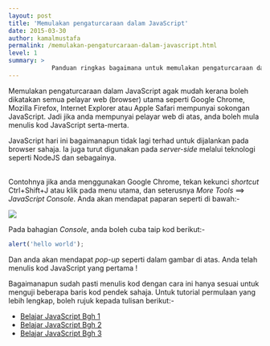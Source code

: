 ```yaml
---
layout: post
title: 'Memulakan pengaturcaraan dalam JavaScript'
date: 2015-03-30
author: kamalmustafa
permalink: /memulakan-pengaturcaraan-dalam-javascript.html
level: 1
summary: >
            Panduan ringkas bagaimana untuk memulakan pengaturcaraan dalam bahasa JavaScript
---
```


Memulakan pengaturcaraan dalam JavaScript agak mudah kerana boleh dikatakan semua pelayar web (browser) utama
seperti Google Chrome, Mozilla Firefox, Internet Explorer atau Apple Safari mempunyai sokongan JavaScript. Jadi
jika anda mempunyai pelayar web di atas, anda boleh mula menulis kod JavaScript serta-merta.

<!--more-->

<div class="admonition-info">
    JavaScript hari ini bagaimanapun tidak lagi terhad untuk dijalankan pada browser sahaja. Ia juga turut
    digunakan pada <i>server-side</i> melalui teknologi seperti NodeJS dan sebagainya.
</div>
<div>&nbsp;</div>

Contohnya jika anda menggunakan Google Chrome, tekan kekunci *shortcut* Ctrl+Shift+J atau klik pada menu
utama, dan seterusnya *More Tools* ==> *JavaScript Console*. Anda akan mendapat paparan seperti di bawah:-

<img src="http://i.imgur.com/O4Equhd.png"></img>

Pada bahagian *Console*, anda boleh cuba taip kod berikut:-

```javascript
alert('hello world');
```

Dan anda akan mendapat *pop-up* seperti dalam gambar di atas. Anda telah menulis kod JavaScript yang
pertama !

Bagaimanapun sudah pasti menulis kod dengan cara ini hanya sesuai untuk menguji beberapa baris kod
pendek sahaja. Untuk tutorial permulaan yang lebih lengkap, boleh rujuk kepada tulisan berikut:-

* [Belajar JavaScript Bgh 1](http://www.mydev.my/belajar-javascript-bhg-1.html)
* [Belajar JavaScript Bgh 2](http://www.mydev.my/belajar-javascript-bhg-2.html)
* [Belajar JavaScript Bgh 3](http://www.mydev.my/belajar-javascript-bhg-3.html)
